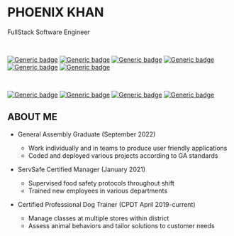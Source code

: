 # PHOENIX KHAN
FullStack Software Engineer

<br>

[![Generic badge](https://img.shields.io/badge/HTML-Expert-red.svg)](https://shields.io/)
[![Generic badge](https://img.shields.io/badge/CSS-Intermediate-orange.svg)](https://shields.io/)
[![Generic badge](https://img.shields.io/badge/JavaScript-Intermediate-yellow.svg)](https://shields.io/)
[![Generic badge](https://img.shields.io/badge/MongoDB-Beginner-green.svg)](https://shields.io/)
[![Generic badge](https://img.shields.io/badge/SQL-Beginner-yellow.svg)](https://shields.io/)
[![Generic badge](https://img.shields.io/badge/Python-Learning-orange.svg)](https://shields.io/)


<br>

[![Generic badge](https://img.shields.io/badge/React-Intermediate-737373.svg)](https://shields.io/)
[![Generic badge](https://img.shields.io/badge/UI-Beginner-lightgrey.svg)](https://shields.io/)
[![Generic badge](https://img.shields.io/badge/OOP-Beginner-pink.svg)](https://shields.io/)
[![Generic badge](https://img.shields.io/badge/API-Beginner-lightgrey.svg)](https://shields.io/)

## ABOUT ME

+ General Assembly Graduate (September 2022)
  + Work individually and in teams to produce user friendly applications
  + Coded and deployed various projects according to GA standards

+ ServSafe Certified Manager (January 2021)
  + Supervised food safety protocols throughout shift 
  + Trained new employees in various departments 

+ Certified Professional Dog Trainer (CPDT April 2019-current)
  + Manage classes at multiple stores within district
  + Assess animal behaviors and tailor solutions to customer needs  

